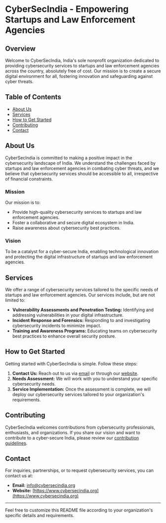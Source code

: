 
# CyberSecIndia - Empowering Startups and Law Enforcement Agencies

## Overview

Welcome to CyberSecIndia, India's sole nonprofit organization dedicated to providing cybersecurity services to startups and law enforcement agencies across the country, absolutely free of cost. Our mission is to create a secure digital environment for all, fostering innovation and safeguarding against cyber threats.

## Table of Contents

- [About Us](#about-us)
- [Services](#services)
- [How to Get Started](#how-to-get-started)
- [Contributing](#contributing)
- [Contact](#contact)

## About Us

CyberSecIndia is committed to making a positive impact in the cybersecurity landscape of India. We understand the challenges faced by startups and law enforcement agencies in combating cyber threats, and we believe that cybersecurity services should be accessible to all, irrespective of financial constraints.

### Mission

Our mission is to:
- Provide high-quality cybersecurity services to startups and law enforcement agencies.
- Foster a collaborative and secure digital ecosystem in India.
- Raise awareness about cybersecurity best practices.

### Vision

To be a catalyst for a cyber-secure India, enabling technological innovation and protecting the digital infrastructure of startups and law enforcement agencies.

## Services

We offer a range of cybersecurity services tailored to the specific needs of startups and law enforcement agencies. Our services include, but are not limited to:

- **Vulnerability Assessments and Penetration Testing:** Identifying and addressing vulnerabilities in your digital infrastructure.
- **Incident Response and Forensics:** Responding to and investigating cybersecurity incidents to minimize impact.
- **Training and Awareness Programs:** Educating teams on cybersecurity best practices to enhance overall security posture.

## How to Get Started

Getting started with CyberSecIndia is simple. Follow these steps:

1. **Contact Us:** Reach out to us via [email](mailto:info@cybersecindia.org) or through our [website](https://www.cybersecindia.org/contact).
2. **Needs Assessment:** We will work with you to understand your specific cybersecurity needs.
3. **Service Implementation:** Once the assessment is complete, we will deploy our cybersecurity services tailored to your organization's requirements.

## Contributing

CyberSecIndia welcomes contributions from cybersecurity professionals, enthusiasts, and organizations. If you share our vision and want to contribute to a cyber-secure India, please review our [contribution guidelines](CONTRIBUTING.md).

## Contact

For inquiries, partnerships, or to request cybersecurity services, you can contact us at:

- **Email:** [info@cybersecindia.org](mailto:info@cybersecindia.org)
- **Website:** [https://www.cybersecindia.org](https://www.cybersecindia.org)

---

Feel free to customize this README file according to your organization's specific details and requirements.
